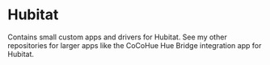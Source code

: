 # Hubitat

Contains small custom apps and drivers for Hubitat. See my other repositories for larger apps like the CoCoHue Hue Bridge integration app for Hubitat.
